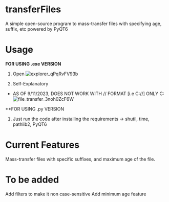 # transferFiles
A simple open-source program to mass-transfer files with specifying age, suffix, etc powered by PyQT6

# Usage

**FOR USING .exe VERSION**

1. Open
![explorer_qPqRvFV93b](https://github.com/pipTyrannical/transferFiles/assets/144415863/53a2bf2f-8b63-4773-ad23-94809fa7a3ee)


2. Self-Explanatory 
* AS OF 9/11/2023, DOES NOT WORK WITH // FORMAT [i.e C://] ONLY C:\
![file_transfer_3noh0ZcF6W](https://github.com/pipTyrannical/transferFiles/assets/144415863/317b948d-420d-4eb3-b83d-4e133a88061b)



**FOR USING .py VERSION

1. Just run the code after installing the requirements
-> shutil, time, pathlib2, PyQT6


# Current Features
Mass-transfer files with specific suffixes, and maximum age of the file.


# To be added
Add filters to make it non case-sensitive 
Add minimum age feature
